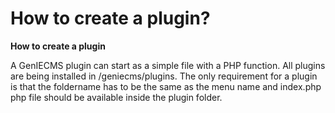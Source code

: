 How to create a plugin?
=======================

**How to create a plugin**

A GenIECMS plugin can start as a simple file with a PHP function. All plugins are being installed in /geniecms/plugins. The only requirement for a plugin is that the foldername has to be the same as the menu name and index.php php file should be available inside the plugin folder.
